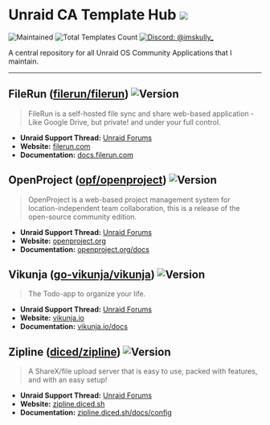# Unraid CA Template Hub <a href="https://unraid.net" target="_blank" alt="Unraid"><img src="https://img.shields.io/badge/Unraid-F15A2C?style=flat&logo=unraid&logoColor=white" /></a>
![Maintained](https://img.shields.io/maintenance/yes/2025.svg)
![Total Templates Count](https://img.shields.io/badge/Total_Templates-4-blue)
<a href="https://skully.tech/discord" target="_blank" title="Discord"><img alt="Discord: @imskully_" src="https://img.shields.io/badge/Discord-5865f2?style=flat&logo=discord&logoColor=white" /></a>

A central repository for all Unraid OS Community Applications that I maintain.

***

## FileRun ([filerun/filerun](https://hub.docker.com/r/filerun/filerun)) ![Version](https://img.shields.io/docker/v/filerun/filerun/8.1?logo=git&logoColor=white&style=flat)
> FileRun is a self-hosted file sync and share web-based application - Like Google Drive, but private! and under your full control.

* **Unraid Support Thread:** [Unraid Forums](https://forums.unraid.net/topic/187661-support-imskully-filerun/)
* **Website:** [filerun.com](https://www.filerun.com)
* **Documentation:** [docs.filerun.com](https://docs.filerun.com)

## OpenProject ([opf/openproject](https://github.com/opf/openproject)) ![Version](https://img.shields.io/github/v/release/opf/openproject?logo=git&logoColor=white&style=flat)
> OpenProject is a web-based project management system for location-independent team collaboration, this is a release of the open-source community edition.

* **Unraid Support Thread:** [Unraid Forums](https://forums.unraid.net/topic/145146-support-imskully-openproject/)
* **Website:** [openproject.org](https://www.openproject.org)
* **Documentation:** [openproject.org/docs](https://www.openproject.org/docs/getting-started/)

## Vikunja ([go-vikunja/vikunja](https://github.com/go-vikunja/vikunja)) ![Version](https://img.shields.io/github/v/tag/go-vikunja/vikunja?style=flat&logo=git&logoColor=white&label=version)
> The Todo-app to organize your life.

* **Unraid Support Thread:** [Unraid Forums](https://forums.unraid.net/topic/153316-support-imskully-vikunja/)
* **Website:** [vikunja.io](https://vikunja.io/)
* **Documentation:** [vikunja.io/docs](https://vikunja.io/docs/)

## Zipline ([diced/zipline](https://github.com/diced/zipline)) ![Version](https://img.shields.io/github/package-json/v/diced/zipline?logo=git&logoColor=white&style=flat)
> A ShareX/file upload server that is easy to use, packed with features, and with an easy setup!

* **Unraid Support Thread:** [Unraid Forums](https://forums.unraid.net/topic/144184-support-imskully-zipline/)
* **Website:** [zipline.diced.sh](https://zipline.diced.sh/)
* **Documentation:** [zipline.diced.sh/docs/config](https://zipline.diced.sh/docs/config)